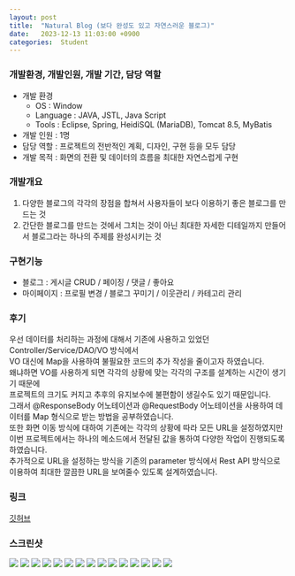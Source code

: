 ```yaml
---
layout: post
title:  "Natural Blog (보다 완성도 있고 자연스러운 블로그)"
date:   2023-12-13 11:03:00 +0900
categories:  Student
---
```


### 개발환경, 개발인원, 개발 기간, 담당 역할

- 개발 환경
    - OS : Window
    - Language : JAVA, JSTL, Java Script
    - Tools : Eclipse, Spring, HeidiSQL (MariaDB), Tomcat 8.5, MyBatis
- 개발 인원 : 1명
- 담당 역할 : 프로젝트의 전반적인 계획, 디자인, 구현 등을 모두 담당
- 개발 목적 : 화면의 전환 및 데이터의 흐름을 최대한 자연스럽게 구현

### 개발개요

1. 다양한 블로그의 각각의 장점을 합쳐서 사용자들이 보다 이용하기 좋은 블로그를 만드는 것
2. 간단한 블로그를 만드는 것에서 그치는 것이 아닌 최대한 자세한 디테일까지 만들어서 블로그라는 하나의 주제를 완성시키는 것

### 구현기능

- 블로그 : 게시글 CRUD / 페이징 / 댓글 / 좋아요
- 마이페이지 : 프로필 변경 / 블로그 꾸미기 / 이웃관리 / 카테고리 관리

### 후기

우선 데이터를 처리하는 과정에 대해서 기존에 사용하고 있었던 Controller/Service/DAO/VO 방식에서  
VO 대신에 Map을 사용하여 불필요한 코드의 추가 작성을 줄이고자 하였습니다.  
왜냐하면 VO를 사용하게 되면 각각의 상황에 맞는 각각의 구조를 설계하는 시간이 생기기 때문에  
프로젝트의 크기도 커지고 추후의 유지보수에 불편함이 생길수도 있기 때문입니다.  
그래서 @ResponseBody 어노테이션과 @RequestBody 어노테이션을 사용하여 데이터를 Map 형식으로 받는 방법을 공부하였습니다.  
또한 화면 이동 방식에 대하여 기존에는 각각의 상황에 따라 모든 URL을 설정하였지만  
이번 프로젝트에서는 하나의 메소드에서 전달된 값을 통하여 다양한 작업이 진행되도록 하였습니다.  
추가적으로 URL을 설정하는 방식을 기존의 parameter 방식에서 Rest API 방식으로 이용하여 최대한 깔끔한 URL을 보여줄수 있도록 설계하였습니다.

### 링크
[깃허브](https://github.com/sangwon0724/https://github.com/sangwon0724/Natural_Blog)

### 스크린샷

<img src="{{site.url}}{{site.baseurl}}{{site.portfolio_img_root}}/Student/Natural_blog/01.JPG"/>
<img src="{{site.url}}{{site.baseurl}}{{site.portfolio_img_root}}/Student/Natural_blog/02.JPG"/>
<img src="{{site.url}}{{site.baseurl}}{{site.portfolio_img_root}}/Student/Natural_blog/03.JPG"/>
<img src="{{site.url}}{{site.baseurl}}{{site.portfolio_img_root}}/Student/Natural_blog/04.JPG"/>
<img src="{{site.url}}{{site.baseurl}}{{site.portfolio_img_root}}/Student/Natural_blog/05.JPG"/>
<img src="{{site.url}}{{site.baseurl}}{{site.portfolio_img_root}}/Student/Natural_blog/06.JPG"/>
<img src="{{site.url}}{{site.baseurl}}{{site.portfolio_img_root}}/Student/Natural_blog/07.JPG"/>
<img src="{{site.url}}{{site.baseurl}}{{site.portfolio_img_root}}/Student/Natural_blog/08.JPG"/>
<img src="{{site.url}}{{site.baseurl}}{{site.portfolio_img_root}}/Student/Natural_blog/09.JPG"/>
<img src="{{site.url}}{{site.baseurl}}{{site.portfolio_img_root}}/Student/Natural_blog/10.JPG"/>
<img src="{{site.url}}{{site.baseurl}}{{site.portfolio_img_root}}/Student/Natural_blog/11.JPG"/>
<img src="{{site.url}}{{site.baseurl}}{{site.portfolio_img_root}}/Student/Natural_blog/12.JPG"/>
<img src="{{site.url}}{{site.baseurl}}{{site.portfolio_img_root}}/Student/Natural_blog/13.JPG"/>
<img src="{{site.url}}{{site.baseurl}}{{site.portfolio_img_root}}/Student/Natural_blog/14.JPG"/>
<img src="{{site.url}}{{site.baseurl}}{{site.portfolio_img_root}}/Student/Natural_blog/15.JPG"/>